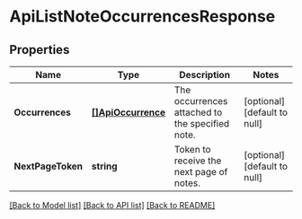 # ApiListNoteOccurrencesResponse

## Properties
Name | Type | Description | Notes
------------ | ------------- | ------------- | -------------
**Occurrences** | [**[]ApiOccurrence**](apiOccurrence.md) | The occurrences attached to the specified note. | [optional] [default to null]
**NextPageToken** | **string** | Token to receive the next page of notes. | [optional] [default to null]

[[Back to Model list]](../README.md#documentation-for-models) [[Back to API list]](../README.md#documentation-for-api-endpoints) [[Back to README]](../README.md)


